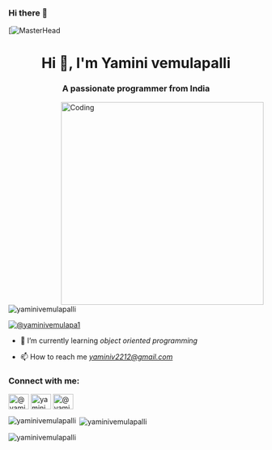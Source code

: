 ### Hi there 👋

[![MasterHead](https://academy.avast.com/hubfs/New_Avast_Academy/Hackers/Hacker-Hero-a1.png)
<h1 align="center">Hi 👋, I'm Yamini vemulapalli</h1>
<h3 align="center">A passionate programmer from India</h3>
<img align="right" alt="Coding" width="400" src="https://miro.medium.com/max/1400/0*B8DsSabAHbGZJt3Q">


<p align="left"> <img src="https://komarev.com/ghpvc/?username=yaminivemulapalli&label=Profile%20views&color=0e75b6&style=flat" alt="yaminivemulapalli" /> </p>

<p align="left"> <a href="https://twitter.com/@yaminivemulapa1" target="blank"><img src="https://img.shields.io/twitter/follow/@yaminivemulapa1?logo=twitter&style=for-the-badge" alt="@yaminivemulapa1" /></a> </p>

- 🌱 I’m currently learning *object oriented programming*

- 📫 How to reach me *yaminiv2212@gmail.com*

<h3 align="left">Connect with me:</h3>
<p align="left">
<a href="https://twitter.com/@yaminivemulapa1" target="blank"><img align="center" src="https://raw.githubusercontent.com/rahuldkjain/github-profile-readme-generator/master/src/images/icons/Social/twitter.svg" alt="@yaminivemulapa1" height="30" width="40" /></a>
<a href="https://linkedin.com/in/yamini vemulapalli" target="blank"><img align="center" src="https://raw.githubusercontent.com/rahuldkjain/github-profile-readme-generator/master/src/images/icons/Social/linked-in-alt.svg" alt="yamini vemulapalli" height="30" width="40" /></a>
<a href="https://www.hackerrank.com/@yamini_v_2212" target="blank"><img align="center" src="https://raw.githubusercontent.com/rahuldkjain/github-profile-readme-generator/master/src/images/icons/Social/hackerrank.svg" alt="@yamini_v_2212" height="30" width="40" /></a>
</p>

<p><img align="left" src="https://github-readme-stats.vercel.app/api/top-langs?username=yaminivemulapalli&show_icons=true&locale=en&layout=compact" alt="yaminivemulapalli" /></p>

<p>&nbsp;<img align="center" src="https://github-readme-stats.vercel.app/api?username=yaminivemulapalli&show_icons=true&locale=en" alt="yaminivemulapalli" /></p>

<p><img align="center" src="https://github-readme-streak-stats.herokuapp.com/?user=yaminivemulapalli&" alt="yaminivemulapalli" /></p>
